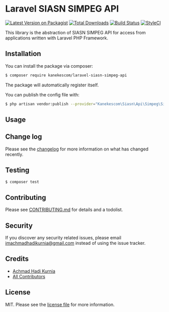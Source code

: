 # Laravel SIASN SIMPEG API

[![Latest Version on Packagist][ico-version]][link-packagist]
[![Total Downloads][ico-downloads]][link-downloads]
[![Build Status][ico-travis]][link-travis]
[![StyleCI][ico-styleci]][link-styleci]

This library is the abstraction of SIASN SIMPEG API for access from applications written with Laravel PHP Framework.

## Installation

You can install the package via composer:

``` bash
$ composer require kanekescom/laravel-siasn-simpeg-api
```

The package will automatically register itself.

You can publish the config file with:

``` bash
$ php artisan vendor:publish --provider="Kanekescom\Siasn\Api\Simpeg\SimpegServiceProvider" --tag="config"
```

## Usage

## Change log

Please see the [changelog](CHANGELOG.md) for more information on what has changed recently.

## Testing

``` bash
$ composer test
```

## Contributing

Please see [CONTRIBUTING.md](CONTRIBUTING.md) for details and a todolist.

## Security

If you discover any security related issues, please email imachmadhadikurnia@gmail.com instead of using the issue tracker.

## Credits

- [Achmad Hadi Kurnia][link-author]
- [All Contributors][link-contributors]

## License

MIT. Please see the [license file](LICENSE) for more information.

[ico-version]: https://img.shields.io/packagist/v/kanekescom/laravel-siasn-simpeg-api.svg?style=flat-square
[ico-downloads]: https://img.shields.io/packagist/dt/kanekescom/laravel-siasn-simpeg-api.svg?style=flat-square
[ico-travis]: https://img.shields.io/travis/kanekescom/laravel-siasn-simpeg-api/master.svg?style=flat-square
[ico-styleci]: https://styleci.io/repos/12345678/shield

[link-packagist]: https://packagist.org/packages/kanekescom/laravel-siasn-simpeg-api
[link-downloads]: https://packagist.org/packages/kanekescom/laravel-siasn-simpeg-api
[link-travis]: https://travis-ci.org/kanekescom/laravel-siasn-simpeg-api
[link-styleci]: https://styleci.io/repos/12345678
[link-author]: https://github.com/kanekescom
[link-contributors]: ../../contributors
